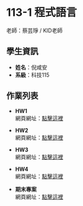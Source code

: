 # 113-1 程式語言

老師：蔡芸琤 / KID老師

## 學生資訊

- **姓名**：倪咸安
- **系級**：科技115

## 作業列表

- **HW1**  
  網頁網址：[點擊這裡](你的_HW1_網址)

- **HW2**  
  網頁網址：[點擊這裡]([你的_HW2_網址](https://drive.google.com/file/d/15sC-dqEdes5PMTAkkm5efaqahUcAni3E/view?usp=sharing))

- **HW3**  
  網頁網址：[點擊這裡](你的_HW3_網址)

- **HW4**  
  網頁網址：[點擊這裡](你的_HW4_網址)

- **期末專案**  
  網頁網址：[點擊這裡](你的_期末專案_網址)
